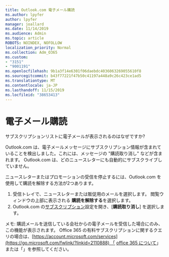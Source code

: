 ```yaml
---
title: Outlook.com 電子メール購読
ms.author: lpyfer
author: lpyfer
manager: joallard
ms.date: 11/14/2019
ms.audience: Admin
ms.topic: article
ROBOTS: NOINDEX, NOFOLLOW
localization_priority: Normal
ms.collection: Adm_O365
ms.custom:
- "3151"
- "9001191"
ms.openlocfilehash: 9b1a3f14e6301f06daebdc4036063269055610f8
ms.sourcegitcommit: b43f77221f47b50c41197a448a9c26c423ce1ad5
ms.translationtype: MT
ms.contentlocale: ja-JP
ms.lasthandoff: 11/15/2019
ms.locfileid: "38653413"
---
```

# <a name="email-subscriptions"></a>電子メール購読

サブスクリプションリストに電子メールが表示されるのはなぜですか?

Outlook.com は、電子メールメッセージにサブスクリプション情報が含まれていることを検出しました。これには、メッセージの "購読取り消し" などが含まれます。 Outlook.com は、どのニュースレターにも自動的にサブスクライブしていません。

ニュースレターまたはプロモーションの受信を停止するには、Outlook.com を使用して購読を解除する方法が2つあります。
1. 受信トレイで、ニュースレターまたは販促用のメールを選択します。 閲覧ウィンドウの上部に表示される **購読を解除する**を選択します。
2. Outlook.com の[サブスクリプション](https://go.microsoft.com/fwlink/?linkid=2110887)設定を開き、[**購読取り消し**] を選択します。

メモ: 購読メールを送信している会社からの電子メールを受信した場合にのみ、この機能が表示されます。
Office 365 の有料サブスクリプションに関するクエリの場合は、[https://account.microsoft.com/services](https://go.microsoft.com/fwlink/?linkid=2110888) 「 [office 365 について](https://products.office.com/compare-all-microsoft-office-products?tab=1&WT.mc_id=PROD_OL-Web_Support_O365NewValue_Upgrade)」または「」を参照してください。
  